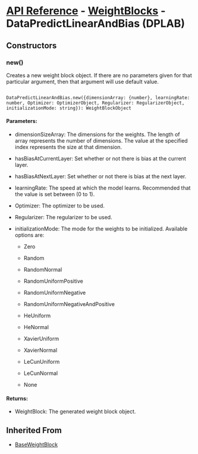 # [API Reference](../../API.md) - [WeightBlocks](../WeightBlocks.md) - DataPredictLinearAndBias (DPLAB)

## Constructors

### new()

Creates a new weight block object. If there are no parameters given for that particular argument, then that argument will use default value.

```

DataPredictLinearAndBias.new({dimensionArray: {number}, learningRate: number, Optimizer: OptimizerObject, Regularizer: RegularizerObject, initializationMode: string}): WeightBlockObject

```

#### Parameters:

* dimensionSizeArray: The dimensions for the weights. The length of array represents the number of dimensions. The value at the specified index represents the size at that dimension.

* hasBiasAtCurrentLayer: Set whether or not there is bias at the current layer.

* hasBiasAtNextLayer: Set whether or not there is bias at the next layer.

* learningRate: The speed at which the model learns. Recommended that the value is set between (0 to 1).

* Optimizer: The optimizer to be used.

* Regularizer: The regularizer to be used.

* initializationMode: The mode for the weights to be initialized. Available options are:

	* Zero

	* Random

	* RandomNormal

	* RandomUniformPositive

	* RandomUniformNegative

	* RandomUniformNegativeAndPositive

	* HeUniform

	* HeNormal

	* XavierUniform

	* XavierNormal

	* LeCunUniform

	* LeCunNormal

	* None

#### Returns:

* WeightBlock: The generated weight block object.

## Inherited From

* [BaseWeightBlock](BaseWeightBlock.md)
